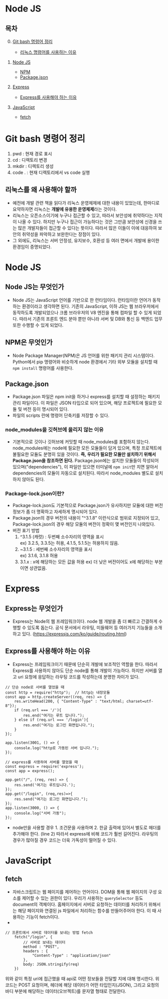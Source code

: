 # Node JS

## 목차
0. [Git bash 명령어 정리](#Git-bash-명령어-정리)
    - [리눅스 명령어를 사용하는 이유](#리눅스를-왜-사용해야-할까)
1. [Node JS](#node-js는-무엇인가)
    - [NPM](#npm은-무엇인가)
    - [Package.json](#packagejson)

2. [Express](#express는-무엇인가)
    - [Express를 사용해야 하는 이유](#express를-사용해야-하는-이유)

3. [JavaScript](#javascript)
    - [fetch](#fetch)


# Git bash 명령어 정리
1. pwd : 현재 경로 표시
2. cd : 디렉토리 변경
3. mkdir : 디렉토리 생성
4. code . : 현재 디렉토리에서 vs code 실행

## 리눅스를 왜 사용해야 할까
- 예전에 개발 관련 책을 읽다가 리눅스 운영체제에 대한 내용이 있었는데, 한마디로 요약하자면 리눅스는 **개발에 유용한 운영체제**라는 것이다.
- 리눅스는 오픈소스이기에 누구나 접근할 수 있고, 따라서 보안성에 취약하다는 지적이 나올 수 있다. 하지만 누구나 접근이 가능하다는 것은 그만큼 보안성에 신경을 쓰는 많은 개발자들이 접근할 수 있다는 뜻이다. 따라서 많은 이들이 이에 대응하여 보안의 취약성을 파악하고 보완한다는 장점이 있다.
- 그 외에도, 리눅스는 서버 안정성, 유지보수, 호환성 등 여러 면에서 개발에 용이한 환경임이 증명되었다.

# Node JS
## Node JS는 무엇인가
- Node JS는 JavaScript 언어를 기반으로 한 런타임이다. 런타임이란 언어가 동작하는 환경이라고 생각하면 된다. 기존의 JavaScript, 이하 JS는 웹 브라우저에서 동작하도록 개발되었으나 크롬 브라우저의 V8 엔진을 통해 컴파일 할 수 있게 되었다. 따라서 기존의 프론트 엔드 분야 뿐만 아니라 서버 및 DB와 통신 등 백엔드 업무 또한 수행할 수 있게 되었다.

## NPM은 무엇인가
- Node Package Manager(NPM)은 JS 언어를 위한 패키지 관리 시스템이다. Python에서 pip 명령어와 비슷하게 node 환경에서 기타 외부 모듈을 설치할 때 `npm install` 명령어를 사용한다.

## Package.json
- Package.json 파일은 npm init을 하거나 express를 설치할 때 설정하는 패키지 관리 파일이다. 이 파일은 JSON 타입으로 되어 있으며, 해당 프로젝트에 필요한 모듈 및 버전 등이 명시되어 있다.
- 파일의 scripts 란에 명령어 단축키를 저장할 수 있다.
### node_modules을 깃허브에 올리지 않는 이유
- 기본적으로 깃이나 깃허브에 커밋할 때 node_modules를 포함하지 않는다. node_modules에는 node에 필요한 모든 모듈들이 담겨 있으며, 특정 프로젝트에 불필요한 모듈도 분명히 있을 것이다. **즉, 우리가 필요한 모듈만 설치하기 위해서 Package.json을 참조하면 된다.** Package.json에는 설치한 모듈들이 작성되어 있으며("dependencies"), 이 파일만 있으면 터미널에 `npm init`만 치면 알아서 dependencies의 모듈이 자동으로 설치된다. 따라서 node_modules 별도로 설치하지 않아도 된다.
### Package-lock.json이란?
- Package-lock.json도 기본적으로 Package.json가 유사하지만 모듈에 대한 버전 정보가 좀 더 명확하고 자세하게 명시되어 있다.
- Package.json의 경우 버전의 내용이 "^3.1.8" 이런식으로 범위로 지정되어 있고, Package-lock.json의 경우 해당 모듈의 버전이 정확이 몇 버전인지 나와있다.
- 버전 표기 방법
    1. ^3.1.5 (캐럿) : 두번째 소수자리의 영역을 표시\
    ex) 3.2.5, 3.3.5는 허용, 4.1.5, 5.1.5는 허용하지 않음.
    2. ~3.1.5 : 세번째 소수자리의 영역을 표시\
    ex) 3.1.6, 3.1.8 허용
    3. 3.1.x : x에 해당하는 모든 값을 허용
    ex) 더 낮은 버전이어도 x에 해당하는 부분이면 상관없음.
















# Express
## Express는 무엇인가
- Express는 Node의 웹 프레임워크이다. node 웹 개발을 좀 더 빠르고 간결하게 수행할 수 있도록 돕는다. 공식 문서에서 라우팅, 미들웨어 등 여러가지 기능들을 소개하고 있다. (https://expressjs.com/ko/guide/routing.html)

## Express를 사용해야 하는 이유
- Express는 프레임워크이기 때문에 단순히 개발에 보조적인 역할을 한다. 따라서 Express를 사용하지 않아도 단순 node를 통해 개발이 가능하다. 하지만 서버를 열고 uri 요청에 응답하는 라우팅 코드를 작성하는데 분명한 차이가 있다.
```
// 단순 node로 서버를 열었을 때
const http = require("http");  // http는 내장모듈
const app = http.createServer((req, res) => {
    res.writeHead(200, { "Content-Type" : "text/html; charset=utf-8"});
    if (req.url === '/'){
        res.end("여기는 루트 입니다.");
    } else if (req.url === '/login'){
        res.end("여기는 로그인 화면입니다.");
    }
});

app.listen(3001, () => {
    console.log("http로 가동된 서버 입니다.");
});

```
```
// express를 사용하여 서버를 열었을 때
const express = require('express');
const app = express();

app.get("/", (req, res) => {
    res.send('여기는 루트입니다.');
});
app.get("/login", (req,res)=>{
    res.send("여기는 로그인 화면입니다.");
});
app.listen(3000, () => {
    console.log("서버 가동"); 
});
```
- node만을 사용할 경우 1. 조건문을 사용하며 2. 한글 출력에 있어서 별도로 헤더를 추가해야 한다. (line 2) 따라서 express에 비해 코드가 훨씬 길어진다. 라우팅의 경우가 많아질 경우 코드는 더욱 가독성이 떨어질 수 있다.



# JavaScript
## fetch
- 자바스크립트는 웹 페이지를 제어하는 언어이다. DOM을 통해 웹 페이지의 구성 요소를 제어할 수 있는 권한이 있다. 우리가 사용하는 `querySelector` 등도 document의 객체이다. 홈페이지에서 서버로 요청하는 데이터를 처리하기 위해서는 해당 페이지와 연결된 js 파일에서 처리하는 함수를 만들어주어야 한다. 이 때 사용하는 기능이 fetch이다.
- 
```
// 프론트에서 서버로 데이터를 보내는 방법 fetch
    fetch("/login", {
        // 서버로 보내는 데이터
        method : "POST",
        headers : {
            "Content-Type" : "application/json"
        },
        body: JSON.stringify(req)
    })
```
위와 같이 특정 uri에 접근했을 때 api로 어떤 정보들을 전달할 지에 대해 명시한다. 위 코드는 POST 요청이며, 헤더에 해당 데이터가 어떤 타입인지(JSON), 그리고 요청의 바디 부분에 해당하는 데이터(오브젝트)를 문자열 형태로 전달한다.



